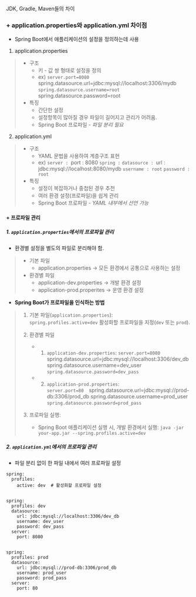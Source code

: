 JDK, Gradle, Maven들의 차이




### + application.properties와 application.yml 차이점
- Spring Boot에서 애플리케이션의 설정을 정의하는데 사용

1. application.properties
>	- 구조
>		- 키 - 값 쌍 형태로 설정을 정의
>		- ex)
>			`server.port=8080
>			`spring.datasource.url=jdbc:mysql://localhost:3306/mydb
>			`spring.datasource.username=root
>			`spring.datasource.password=root
>	- 특징
>		- 간단한 설정
>		- 설정항목이 많아질 경우 파일이 길어지고 관리가 어려움.
>		- Spring Boot 프로파일 - *파일 분리 필요*

2. application.yml
>	- 구조
>		- YAML 문법을 사용하여 계층구조 표현
>		- ex)
>			`server :
>				`port : 8080
>			`spring :`
>				`datasource :
>					`url : jdbc:mysql://localhost:8080/mydb
>					`username : root`
>					`password : root`
>	- 특징
>		- 설정이 복잡하거나 중첩된 경우 추천
>		- 여러 환경 설정(프로파일)을 쉽게 관리
>		- Spring Boot 프로파일 - *YAML 내부에서 선언 가능*


#### + 프로파일 관리

##### 1. `application.properties`에서의 프로파일 관리

- 환경별 설정을 별도의 파일로 분리해야 함.
> 	- 기본 파일
> 		- application.properties 
> 		→ 모든 환경에서 공통으로 사용하는 설정
> 	- 환경별 파일
> 		- application-dev.properties → 개발 환경 설정
> 		- application-prod.properites → 운영 환경 설정

- **Spring Boot가 프로파일을 인식하는 방법**
>	1. 기본 파일(`application.properties`):   
>		`spring.profiles.active=dev`
>		 활성화할 프로파일을 지정(`dev` 또는 `prod`).
>		 
>	2. 환경별 파일 
>		- 1. `application-dev.properties`:
>			`server.port=8080 
>			`spring.datasource.url=jdbc:mysql://localhost:3306/dev_db spring.datasource.username=dev_user 
>			`spring.datasource.password=dev_pass`
>		
>		- 2. `application-prod.properties`:  
>			`server.port=80 
>			`spring.datasource.url=jdbc:mysql://prod-db:3306/prod_db spring.datasource.username=prod_user 
>			`spring.datasource.password=prod_pass`       
>			
>	3. 프로파일 실행:
>		- Spring Boot 애플리케이션 실행 시, 개발 환경에서 실행:
>		`java -jar your-app.jar --spring.profiles.active=dev`


##### 2. `application.yml`에서의 프로파일 관리
- 파일 분리 없이 한 파일 내에서 여러 프로파일 설정 
```
spring:
  profiles:
    active: dev  # 활성화할 프로파일 설정


spring:
  profiles: dev
  datasource:
    url: jdbc:mysql://localhost:3306/dev_db
    username: dev_user
    password: dev_pass
  server:
    port: 8080


spring:
  profiles: prod
  datasource:
    url: jdbc:mysql://prod-db:3306/prod_db
    username: prod_user
    password: prod_pass
  server:
    port: 80

```